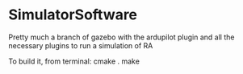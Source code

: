 # SimulatorSoftware
Pretty much a branch of gazebo with the ardupilot plugin and all the necessary plugins to run a simulation of RA

To build it, from terminal:
  cmake .
  make
